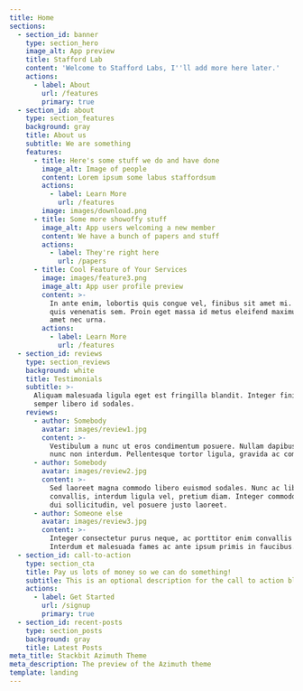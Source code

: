 ```yaml
---
title: Home
sections:
  - section_id: banner
    type: section_hero
    image_alt: App preview
    title: Stafford Lab
    content: 'Welcome to Stafford Labs, I''ll add more here later.'
    actions:
      - label: About
        url: /features
        primary: true
  - section_id: about
    type: section_features
    background: gray
    title: About us
    subtitle: We are something
    features:
      - title: Here's some stuff we do and have done
        image_alt: Image of people
        content: Lorem ipsum some labus staffordsum
        actions:
          - label: Learn More
            url: /features
        image: images/download.png
      - title: Some more showoffy stuff
        image_alt: App users welcoming a new member
        content: We have a bunch of papers and stuff
        actions:
          - label: They're right here
            url: /papers
      - title: Cool Feature of Your Services
        image: images/feature3.png
        image_alt: App user profile preview
        content: >-
          In ante enim, lobortis quis congue vel, finibus sit amet mi. Aenean
          quis venenatis sem. Proin eget massa id metus eleifend maximus sit
          amet nec urna.
        actions:
          - label: Learn More
            url: /features
  - section_id: reviews
    type: section_reviews
    background: white
    title: Testimonials
    subtitle: >-
      Aliquam malesuada ligula eget est fringilla blandit. Integer finibus
      semper libero id sodales. 
    reviews:
      - author: Somebody
        avatar: images/review1.jpg
        content: >-
          Vestibulum a nunc ut eros condimentum posuere. Nullam dapibus quis
          nunc non interdum. Pellentesque tortor ligula, gravida ac commodo eu.
      - author: Somebody
        avatar: images/review2.jpg
        content: >-
          Sed laoreet magna commodo libero euismod sodales. Nunc ac libero
          convallis, interdum ligula vel, pretium diam. Integer commodo sem at
          dui sollicitudin, vel posuere justo laoreet.
      - author: Someone else
        avatar: images/review3.jpg
        content: >-
          Integer consectetur purus neque, ac porttitor enim convallis vitae.
          Interdum et malesuada fames ac ante ipsum primis in faucibus.
  - section_id: call-to-action
    type: section_cta
    title: Pay us lots of money so we can do something!
    subtitle: This is an optional description for the call to action block.
    actions:
      - label: Get Started
        url: /signup
        primary: true
  - section_id: recent-posts
    type: section_posts
    background: gray
    title: Latest Posts
meta_title: Stackbit Azimuth Theme
meta_description: The preview of the Azimuth theme
template: landing
---
```

